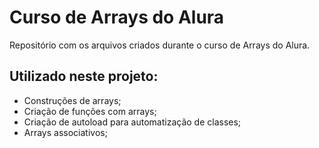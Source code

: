 # Curso de Arrays do Alura
Repositório com os arquivos criados durante o curso de Arrays do Alura.

## Utilizado neste projeto:
- Construções de arrays;
- Criação de funções com arrays;
- Criação de autoload para automatização de classes;
- Arrays associativos;
